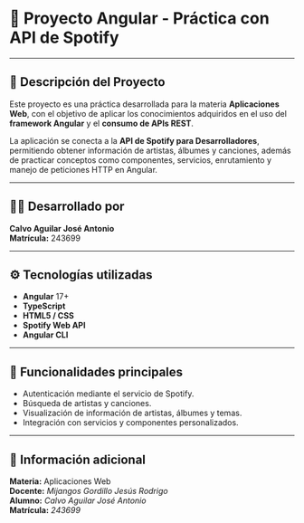 # 🎵 Proyecto Angular - Práctica con API de Spotify

---

## 📖 Descripción del Proyecto

Este proyecto es una práctica desarrollada para la materia **Aplicaciones Web**, con el objetivo de aplicar los conocimientos adquiridos en el uso del **framework Angular** y el **consumo de APIs REST**.  

La aplicación se conecta a la **API de Spotify para Desarrolladores**, permitiendo obtener información de artistas, álbumes y canciones, además de practicar conceptos como componentes, servicios, enrutamiento y manejo de peticiones HTTP en Angular.

---

## 👨‍💻 Desarrollado por

**Calvo Aguilar José Antonio**  
**Matrícula:** 243699  

---

## ⚙️ Tecnologías utilizadas

- **Angular** 17+  
- **TypeScript**  
- **HTML5 / CSS**  
- **Spotify Web API**  
- **Angular CLI**  

---

## 🚀 Funcionalidades principales

- Autenticación mediante el servicio de Spotify.  
- Búsqueda de artistas y canciones.  
- Visualización de información de artistas, álbumes y temas.  
- Integración con servicios y componentes personalizados.  

---

## 📘 Información adicional

**Materia:** Aplicaciones Web  
**Docente:** *Mijangos Gordillo Jesús Rodrigo*  
**Alumno:** *Calvo Aguilar José Antonio*  
**Matrícula:** *243699* 

